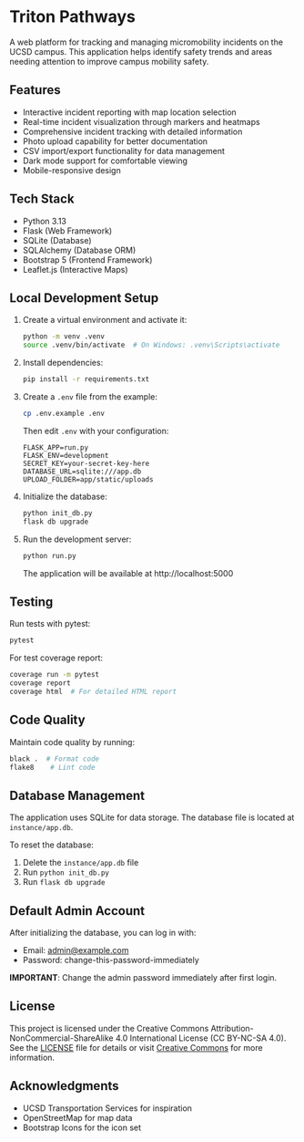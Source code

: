 # Triton Pathways

A web platform for tracking and managing micromobility incidents on the UCSD campus. This application helps identify safety trends and areas needing attention to improve campus mobility safety.

## Features

- Interactive incident reporting with map location selection
- Real-time incident visualization through markers and heatmaps
- Comprehensive incident tracking with detailed information
- Photo upload capability for better documentation
- CSV import/export functionality for data management
- Dark mode support for comfortable viewing
- Mobile-responsive design

## Tech Stack

- Python 3.13
- Flask (Web Framework)
- SQLite (Database)
- SQLAlchemy (Database ORM)
- Bootstrap 5 (Frontend Framework)
- Leaflet.js (Interactive Maps)

## Local Development Setup

1. Create a virtual environment and activate it:
   ```bash
   python -m venv .venv
   source .venv/bin/activate  # On Windows: .venv\Scripts\activate
   ```

2. Install dependencies:
   ```bash
   pip install -r requirements.txt
   ```

3. Create a `.env` file from the example:
   ```bash
   cp .env.example .env
   ```
   Then edit `.env` with your configuration:
   ```
   FLASK_APP=run.py
   FLASK_ENV=development
   SECRET_KEY=your-secret-key-here
   DATABASE_URL=sqlite:///app.db
   UPLOAD_FOLDER=app/static/uploads
   ```

4. Initialize the database:
   ```bash
   python init_db.py
   flask db upgrade
   ```

5. Run the development server:
   ```bash
   python run.py
   ```
   The application will be available at http://localhost:5000

## Testing

Run tests with pytest:
```bash
pytest
```

For test coverage report:
```bash
coverage run -m pytest
coverage report
coverage html  # For detailed HTML report
```

## Code Quality

Maintain code quality by running:
```bash
black .  # Format code
flake8    # Lint code
```

## Database Management

The application uses SQLite for data storage. The database file is located at `instance/app.db`.

To reset the database:
1. Delete the `instance/app.db` file
2. Run `python init_db.py`
3. Run `flask db upgrade`

## Default Admin Account

After initializing the database, you can log in with:
- Email: admin@example.com
- Password: change-this-password-immediately

**IMPORTANT**: Change the admin password immediately after first login.

## License

This project is licensed under the Creative Commons Attribution-NonCommercial-ShareAlike 4.0 International License (CC BY-NC-SA 4.0). See the [LICENSE](LICENSE) file for details or visit [Creative Commons](http://creativecommons.org/licenses/by-nc-sa/4.0/) for more information.

## Acknowledgments

- UCSD Transportation Services for inspiration
- OpenStreetMap for map data
- Bootstrap Icons for the icon set 